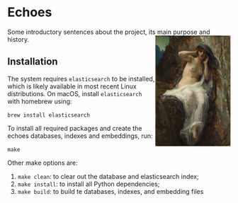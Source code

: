 # Echoes

Some introductory sentences about the project, its main purpose and history. 
<img src="images/Echo.jpg" align="right" height="250" />

## Installation

The system requires `elasticsearch` to be installed, which is likely available in most
recent Linux distributions. On macOS, install `elasticsearch` with homebrew using:

```
brew install elasticsearch
```

To install all required packages and create the echoes databases, indexes and embeddings,
run: 

```
make
```

Other make options are:
1. `make clean`: to clear out the database and elasticsearch index;
2. `make install`: to install all Python dependencies;
3. `make build`: to build te databases, indexes, and embedding files
